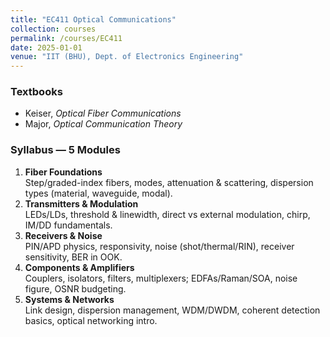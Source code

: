 ```yaml
---
title: "EC411 Optical Communications"
collection: courses
permalink: /courses/EC411
date: 2025-01-01
venue: "IIT (BHU), Dept. of Electronics Engineering"
---
```


### Textbooks
- Keiser, *Optical Fiber Communications*
- Major, *Optical Communication Theory*

### Syllabus — 5 Modules
1. **Fiber Foundations**  
   Step/graded-index fibers, modes, attenuation & scattering, dispersion types (material, waveguide, modal).
2. **Transmitters & Modulation**  
   LEDs/LDs, threshold & linewidth, direct vs external modulation, chirp, IM/DD fundamentals.
3. **Receivers & Noise**  
   PIN/APD physics, responsivity, noise (shot/thermal/RIN), receiver sensitivity, BER in OOK.
4. **Components & Amplifiers**  
   Couplers, isolators, filters, multiplexers; EDFAs/Raman/SOA, noise figure, OSNR budgeting.
5. **Systems & Networks**  
   Link design, dispersion management, WDM/DWDM, coherent detection basics, optical networking intro.
